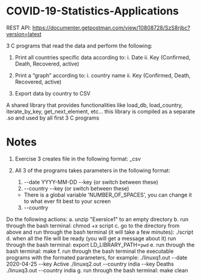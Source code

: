 # COVID-19-Statistics-Applications

REST API: https://documenter.getpostman.com/view/10808728/SzS8rjbc?version=latest

3 C programs that read the data and perform the following:
1) Print all countries specific data according to: 
  i. Date 
  ii. Key (Confirmed, Death, Recovered, active)
  
2) Print a “graph” according to: 
  i. country name 
  ii. Key (Confirmed, Death, Recovered, active)

3) Export data by country to CSV

A shared library that provides functionalities like load_db, load_country, iterate_by_key, get_next_element, etc... 
this library is compiled as a separate .so and used by all first 3 C programs

# Notes
1) Exercise 3 creates file in the following format: <country>_csv

2) All 3 of the programs takes parameters in the following format: 
    1. --date YYYY-MM-DD --key <key> (or switch between these)
    2. --country <country> --key <key> (or switch between these)
    * There is a global variable 'NUMBER_OF_SPACES', you can change it to what ever fit best to your screen
    3. --country <country>

Do the following actions:
    	a. unzip "Exersice1" to an empty directory
	b. run through the bash terminal: chmod +x script
    	c. go to the directory from above and run through the bash terminal (it will take a few minutes): ./script
    	d. when all the file will be ready (you will get a message about it) run through the bash terminal: export LD_LIBRARY_PATH=`pwd`
    	e. run through the bash terminal: make
    	f. run through the bash terminal the executable programs with the formated parameters, for example: 
        	./linuxq1.out --date 2020-04-25 --key Active
        	./linuxq2.out --country india --key Deaths
        	./linuxq3.out --country india
    	g. run through the bash terminal: make clean
